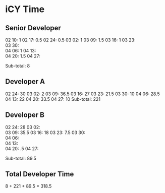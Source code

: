 # iCY Time

## Senior Developer
02 10:   1
02 17:   0.5
02 24:   0.5
03 02:   1
03 09:   1.5
03 16:   1
03 23:  
03 30:   
04 06:   1 
04 13:   
04 20:   1.5
04 27:   

Sub-total: 8

## Developer A
02 24:  30 
03 02:   2
03 09:   36.5
03 16:   27
03 23:  21.5
03 30:   10
04 06:   28.5
04 13:   22
04 20:   33.5
04 27:   10
Sub-total: 221

## Developer B
02 24:   28
03 02:   
03 09:   35.5
03 16:   18
03 23:    7.5
03 30:   
04 06:   
04 13:   
04 20:    .5
04 27:   

Sub-total: 89.5

## Total Developer Time
8 + 221 + 89.5 = 318.5
